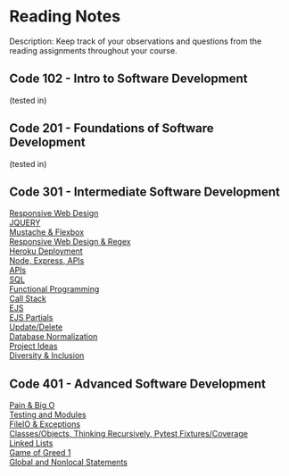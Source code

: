 # Reading Notes
Description: Keep track of your observations and questions from the reading assignments throughout your course.

## Code 102 - Intro to Software Development
(tested in)

## Code 201 - Foundations of Software Development
(tested in)

## Code 301 - Intermediate Software Development
[Responsive Web Design](class-00.md)  
[JQUERY](pairprogramming.md)  
[Mustache & Flexbox](Mustache-and-Flexbox.md)  
[Responsive Web Design & Regex](RWD-Regex.md)  
[Heroku Deployment](heroku.md)    
[Node, Express, APIs](Node-Express-APIs.md)  
[APIs](APIs.md)    
[SQL](SQL.md)  
[Functional Programming](functional_programming.md)  
[Call Stack](callstack.md)  
[EJS](EJS.md)  
[EJS Partials](EJSpartials.md)    
[Update/Delete](formdata.md)  
[Database Normalization](dbnormal.md)  
[Project Ideas](projectideas.md)  
[Diversity & Inclusion](diversity.md)  

## Code 401 - Advanced Software Development
[Pain & Big O](401-01.md)  
[Testing and Modules](401-02.md)  
[FileIO & Exceptions](401-03.md)  
[Classes/Objects, Thinking Recursively, Pytest Fixtures/Coverage](401-04.md)  
[Linked Lists](401-05.md)  
[Game of Greed 1](401-06.md)  
[Global and Nonlocal Statements](401-07.md)  